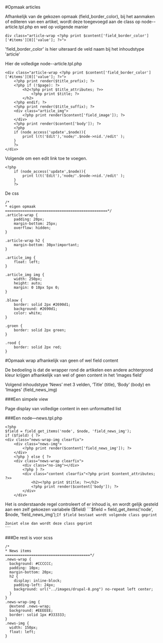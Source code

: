 #Opmaak articles

Afhankelijk van de gekozen opmaak (field_border_color), bij het aanmaken of editeren van een artikel, wordt deze toegevoegd aan de class
op node--article.tpl.php en wel op volgende manier
```
div class="article-wrap <?php print $content['field_border_color']['#items'][0]['value']; ?>">
```
'field_border_color' is hier uiteraard de veld naam bij het inhoudstype 'article'

Hier de volledige node--article.tpl.php

```
<div class="article-wrap <?php print $content['field_border_color']['#items'][0]['value']; ?>">
    <?php print render($title_prefix); ?>
    <?php if (!$page): ?>
        <h2<?php print $title_attributes; ?>>
            <?php print $title; ?>
        </h2>
    <?php endif; ?>
    <?php print render($title_suffix); ?>
    <div class="article_img">
        <?php print render($content['field_image']); ?>
    </div>
    <?php print render($content['body']); ?>
    <?php
    if (node_access('update',$node)){
        print l(t('Edit'),'node/'.$node->nid.'/edit' );
    }
    ?>
</div>
```

Volgende om een edit link toe te voegen.
```
<?php
    if (node_access('update',$node)){
        print l(t('Edit'),'node/'.$node->nid.'/edit' );
    }
    ?>
```

De css
```
/*
* eigen opmaak
===============================================*/
.article-wrap {
    padding: 20px;
    margin-bottom: 25px;
    overflow: hidden;
}

.article-wrap h2 {
    margin-bottom: 30px!important;
}

.article_img {
    float: left;
}

.article_img img {
    width: 250px;
    height: auto;
    margin: 0 10px 5px 0;
}

.blauw {
    border: solid 2px #2690d1;
    background: #2690d1;
    color: white;
}

.groen {
    border: solid 2px green;
}

.rood {
    border: solid 2px red;
}
```

#Opmaak wrap afhankelijk van geen of wel field content

 De bedoeling is dat de wrapper rond de artikelen een andere achtergrond kleur krijgen afhankelijk van wel of geen content in het ‘images field’

 Volgend inhoudstype ‘News’ met 3 velden, ‘Title’ (title), ‘Body’ (body) en ‘Images’ (field_news_img)

 ###Een simpele view

 Page display van volledige content in een unformatted list

 ###Een node—news.tpl.php
 ```
 <?php
 $field = field_get_items('node', $node, 'field_news_img');
 if ($field) { ?>
 <div class="news-wrap-img clearfix">
     <div class="news-img">
         <?php print render($content['field_news_img']); ?>
     </div>
     <?php } else { ?>
     <div class="news-wrap clearfix">
         <div class="no-img"></div>
         <?php } ?>
         <div class="content clearfix"<?php print $content_attributes; ?>>
             <h2><?php print $title; ?></h2>
             <?php print render($content['body']); ?>
         </div>
     </div>
 ```
 Het is onderstaande regel controleert of er inhoud is, en wordt gelijk gesteld aan een zelf gekoezen variabele ($field)
 ```$field = field_get_items('node', $node, 'field_news_img');```
 If $field bestaat wordt volgende class geprint ```<div class="news-wrap-img clearfix">```
 Zoniet else dan wordt deze class geprint ```<div class="news-wrap clearfix">````

 ###De rest is voor scss
 ```
 /*
 * News items
 =======================================*/
 .news-wrap {
   background: #CCCCCC;
   padding: 10px;
   margin-bottom: 20px;
   h2 {
     display: inline-block;
     padding-left: 24px;
     background: url("../images/drupal-8.png") no-repeat left center;
   }
 }
 .news-wrap-img {
   @extend .news-wrap;
   background: #EEEEEE;
   border: solid 1px #333333;
 }
 .news-img {
   width: 150px;
   float: left;
 }
 ```

